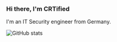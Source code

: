 ### Hi there, I'm CRTified 

I'm an IT Security engineer from Germany.

![GitHub stats](https://github-readme-stats.vercel.app/api?username=CRTified&show_icons=truea&theme=github_dark&custom_title=GitHub%20Stats%20for%20CRTified)  
